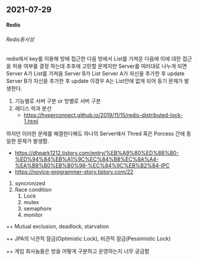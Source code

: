 ## 2021-07-29

#### Redis

###### Redis동시성

redis에서 key를 이용해 방에 접근한 다음 방에서 List<Player>를 가져온 다음에 이에 대한 접근을 허용 여부를 결정 하는데 추후에 고민할 문제지만 Server를 여러대로 나누게 되면 Server A가 List<Player>를 가져옴 Server B가 List<Player> Server A가 자신을 추가한 후 update Server B가 자신을 추가한 후 update 이경우 A는 List안에 없게 되어 동기 문제가 발생한다.

1. 기능별로 서버 구분 or 방별로 서버 구분
2. 레디스 락과 분산
   - https://hyperconnect.github.io/2019/11/15/redis-distributed-lock-1.html

하지만 이러한 문제를 해결한다해도 하나의 Server에서 Thred 혹은 Porcess 간에 동일한 문제가 발생함.

- https://dhpark1212.tistory.com/entry/%EB%A9%80%ED%8B%B0-%ED%94%84%EB%A1%9C%EC%84%B8%EC%8A%A4-%EA%B8%B0%EB%B0%98-%EC%84%9C%EB%B2%84-IPC
- https://novice-programmer-story.tistory.com/22

1. syncronized
2. Race condition
   1. Lock
   2. mutex
   3. semaphore
   4. monitor

++ Mutual exclusion, deadlock, starvation

++ JPA의 낙관적 잠금(Optimistic Lock), 비관적 잠금(Pessimistic Lock) 

++ 게임 회사놈들은 방을 어떻게 구분하고 운영하는지 너무 궁금함

